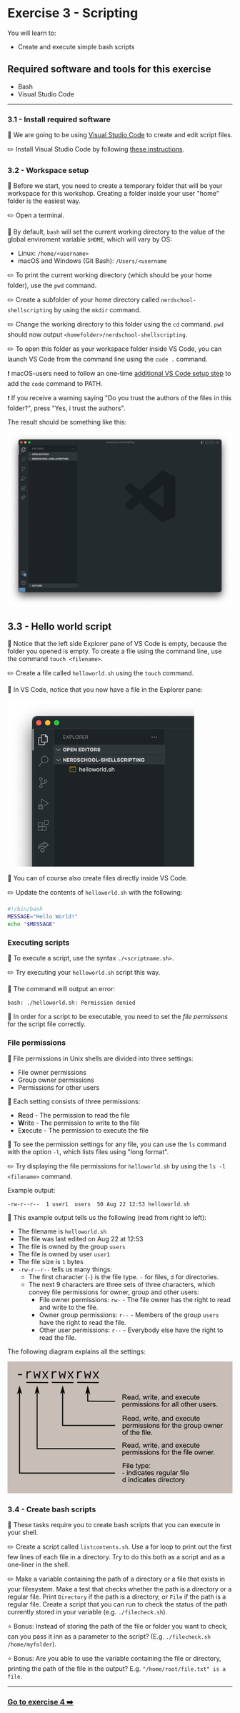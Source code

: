 # Exercise 3 - Scripting

You will learn to:

- Create and execute simple bash scripts

## Required software and tools for this exercise

- Bash
- Visual Studio Code

---

### 3.1 - Install required software

:book: We are going to be using [Visual Studio Code](https://code.visualstudio.com/) to create and edit script files.

:pencil2: Install Visual Studio Code by following [these instructions](https://code.visualstudio.com/docs/setup/setup-overview).

### 3.2 - Workspace setup

:book: Before we start, you need to create a temporary folder that will be your workspace for this workshop. Creating a folder inside your user "home" folder is the easiest way.

:pencil2: Open a terminal.

:book: By default, `bash` will set the current working directory to the value of the global enviroment variable `$HOME`, which will vary by OS:

- Linux: `/home/<username>`
- macOS and Windows (Git Bash): `/Users/<username`

:pencil2: To print the current working directory (which should be your home folder), use the `pwd` command.

:pencil2: Create a subfolder of your home directory called `nerdschool-shellscripting` by using the `mkdir` command.

:pencil2: Change the working directory to this folder using the `cd` command. `pwd` should now output `<homefolder>/nerdschool-shellscripting`.

:pencil2: To open this folder as your workspace folder inside VS Code, you can launch VS Code from the command line using the `code .` command.

:exclamation: macOS-users need to follow an one-time [additional VS Code setup step](https://code.visualstudio.com/docs/setup/mac#_launching-from-the-command-line) to add the `code` command to PATH.

:exclamation: If you receive a warning saying "Do you trust the authors of the files in this folder?", press "Yes, i trust the authors".

The result should be something like this:

<img src="images/ex3_1.png">

## 3.3 - Hello world script

:book: Notice that the left side Explorer pane of VS Code is empty, because the folder you opened is empty. To create a file using the command line, use the command `touch <filename>`.

:pencil2: Create a file called `helloworld.sh` using the `touch` command.

:book: In VS Code, notice that you now have a file in the Explorer pane:

<img src="images/ex3.2.png">

:book: You can of course also create files directly inside VS Code.

:pencil2: Update the contents of `helloworld.sh` with the following:

```bash
#!/bin/bash
MESSAGE="Hello World!"
echo "$MESSAGE"
```

### Executing scripts

:book: To execute a script, use the syntax `./<scriptname.sh>`.

:pencil2: Try executing your `helloworld.sh` script this way.

:book: The command will output an error:

```bash
bash: ./helloworld.sh: Permission denied
```

:book: In order for a script to be executable, you need to set the _file permissons_ for the script file correctly.

### File permissions

:book: File permissions in Unix shells are divided into three settings:

- File owner permissions
- Group owner permissions
- Permissions for other users

:book: Each setting consists of three permissions:

- **R**ead - The permission to read the file
- **W**rite - The permission to write to the file
- E**x**ecute - The permission to execute the file

:book: To see the permission settings for any file, you can use the `ls` command with the option `-l`, which lists files using "long format".

:pencil2: Try displaying the file permissions for `helloworld.sh` by using the `ls -l <filename>` command.

Example output:

```bash
-rw-r--r--  1 user1  users  50 Aug 22 12:53 helloworld.sh
```

:book: This example output tells us the following (read from right to left):

- The filename is `helloworld.sh`
- The file was last edited on Aug 22 at 12:53
- The file is owned by the group `users`
- The file is owned by user `user1`
- The file size is `1` bytes
- `-rw-r--r--` tells us many things:
  - The first character (`-`) is the file type. `-` for files, `d` for directories.
  - The next 9 characters are three sets of three characters, which convey file permissions for owner, group and other users:
    - File owner permissions: `rw-` - The file owner has the right to read and write to the file.
    - Owner group permissions: `r--` - Members of the group `users` have the right to read the file.
    - Other user permissions: `r--` - Everybody else have the right to read the file.

The following diagram explains all the settings:

<img src="images/file_permissions.png" >

### 3.4 - Create bash scripts

:book: These tasks require you to create bash scripts that you can execute in your shell.

:pencil2: Create a script called `listcontents.sh`. Use a for loop to print out the first few lines of each file in a directory. Try to do this both as a script and as a one-liner in the shell.

:pencil2: Make a variable containing the path of a directory or a file that exists in your filesystem.
Make a test that checks whether the path is a directory or a regular file. Print `Directory` if the path is a directory, or `File` if the path is a regular file. Create a script that you can run to check the status of the path currently stored in your variable (e.g. `./filecheck.sh`).

:star: Bonus: Instead of storing the path of the file or folder you want to check, can you pass it inn as a parameter to the script? (E.g. `./filecheck.sh /home/myfolder`).

:star: Bonus: Are you able to use the variable containing the file or directory, printing the path of the file in the output? E.g. `"/home/root/file.txt" is a file`. 

---

### [Go to exercise 4 :arrow_right:](./exercise-4.md)
